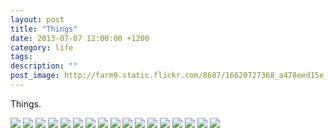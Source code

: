 ```yaml
---
layout: post
title: "Things"
date: 2013-07-07 12:00:00 +1200
category: life
tags: 
description: ""
post_image: http://farm9.static.flickr.com/8687/16620727368_a478eed15e_o.jpg
---
```

Things.

[![](http://farm6.static.flickr.com/5477/9590300790_cfdebce456_c.jpg)](http://farm6.static.flickr.com/5477/9590300790_7acc4262bf_o.jpg)
[![](http://farm8.static.flickr.com/7293/9587507977_2e132da2d2_c.jpg)](http://farm8.static.flickr.com/7293/9587507977_bd4a2c5175_o.jpg)
[![](http://farm3.static.flickr.com/2817/9590302688_2bc81e6315_c.jpg)](http://farm3.static.flickr.com/2817/9590302688_36cb07a5be_o.jpg)
[![](http://farm8.static.flickr.com/7386/9587510279_0f3cea724c_c.jpg)](http://farm8.static.flickr.com/7386/9587510279_5912c56e1d_o.jpg)
[![](http://farm8.static.flickr.com/7331/9590304564_8074a3d3ff_c.jpg)](http://farm8.static.flickr.com/7331/9590304564_2734aa9eae_o.jpg)
[![](http://farm3.static.flickr.com/2872/9587511861_e11fd184d9_c.jpg)](http://farm3.static.flickr.com/2872/9587511861_6e8ab03b21_o.jpg)
[![](http://farm4.static.flickr.com/3786/9587512913_ef9a0b8ff1_c.jpg)](http://farm4.static.flickr.com/3786/9587512913_85b432ca3a_o.jpg)
[![](http://farm8.static.flickr.com/7350/9587513447_9fff0388cf_c.jpg)](http://farm8.static.flickr.com/7350/9587513447_a006593361_o.jpg)
[![](http://farm8.static.flickr.com/7413/9590307976_f1dcf188c7_c.jpg)](http://farm8.static.flickr.com/7413/9590307976_bb211a6d64_o.jpg)
[![](http://farm3.static.flickr.com/2855/9590308520_8aa95226e3_c.jpg)](http://farm3.static.flickr.com/2855/9590308520_405dc19d3b_o.jpg)
[![](http://farm4.static.flickr.com/3704/9590309682_f3804cfbeb_c.jpg)](http://farm4.static.flickr.com/3704/9590309682_8318e4ca74_o.jpg)
[![](http://farm6.static.flickr.com/5537/9587516451_63206945c5_c.jpg)](http://farm6.static.flickr.com/5537/9587516451_7eda293381_o.jpg)
[![](http://farm4.static.flickr.com/3788/9590310964_b0a0610758_c.jpg)](http://farm4.static.flickr.com/3788/9590310964_fec7526c16_o.jpg)
[![](http://farm6.static.flickr.com/5340/9590311804_631820c441_c.jpg)](http://farm6.static.flickr.com/5340/9590311804_a6ecc3cd8d_o.jpg)
[![](http://farm4.static.flickr.com/3676/9587518675_ebaa3dab9e_c.jpg)](http://farm4.static.flickr.com/3676/9587518675_af0e36371f_o.jpg)
[![](http://farm3.static.flickr.com/2853/9587519421_04b93ac1d7_c.jpg)](http://farm3.static.flickr.com/2853/9587519421_c6276de742_o.jpg)
[![](http://farm8.static.flickr.com/7358/9590314072_0370b61724_c.jpg)](http://farm8.static.flickr.com/7358/9590314072_91a2948a12_o.jpg)
